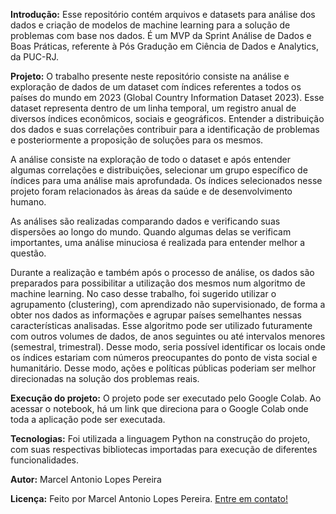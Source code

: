 <strong>Introdução:</strong>
Esse repositório contém arquivos e datasets para análise dos dados e criação de modelos de machine learning para a solução de problemas com base nos dados. É um MVP da Sprint Análise de Dados e Boas Práticas, referente à Pós Gradução em Ciência de Dados e Analytics, da PUC-RJ.

<strong>Projeto:</strong>
O trabalho presente neste repositório consiste na análise e exploração de dados de um dataset com índices referentes a todos os países do mundo em 2023 (Global Country Information Dataset 2023). 
Esse dataset representa dentro de um linha temporal, um registro anual de diversos índices econômicos, sociais e geográficos. Entender a distribuição dos dados e suas correlações contribuir para a identificação de problemas e posteriormente a proposição de soluções para os mesmos.

A análise consiste na exploração de todo o dataset e após entender algumas correlações e distribuições, selecionar um grupo específico de índices para uma análise mais aprofundada. Os índices selecionados nesse projeto foram relacionados às áreas da saúde e de desenvolvimento humano.

As análises são realizadas comparando dados e verificando suas dispersões ao longo do mundo. Quando algumas delas se verificam importantes, uma análise minuciosa é realizada para entender melhor a questão.

Durante a realização e também após o processo de análise, os dados são preparados para possibilitar a utilização dos mesmos num algoritmo de machine learning. No caso desse trabalho, foi sugerido utilizar o agrupamento (clustering), com aprendizado não supervisionado, de forma a obter nos dados as informações e agrupar países semelhantes nessas características analisadas. Esse algoritmo pode ser utilizado futuramente com outros volumes de dados, de anos seguintes ou até intervalos menores (semestral, trimestral). Desse modo, seria possível identificar os locais onde os índices estariam com números preocupantes do ponto de vista social e humanitário. Desse modo, ações e políticas públicas poderiam ser melhor direcionadas na solução dos problemas reais.

<strong>Execução do projeto:</strong>
O projeto pode ser executado pelo Google Colab. Ao acessar o notebook, há um link que direciona para o Google Colab onde toda a aplicação pode ser executada.

<strong>Tecnologias:</strong>
Foi utilizada a linguagem Python na construção do projeto, com suas respectivas bibliotecas importadas para execução de diferentes funcionalidades.

<strong>Autor:</strong> 
Marcel Antonio Lopes Pereira

<strong>Licença:</strong> 
Feito por Marcel Antonio Lopes Pereira. [Entre em contato!](www.linkedin.com/in/marcel-lopes-7a292b124)

